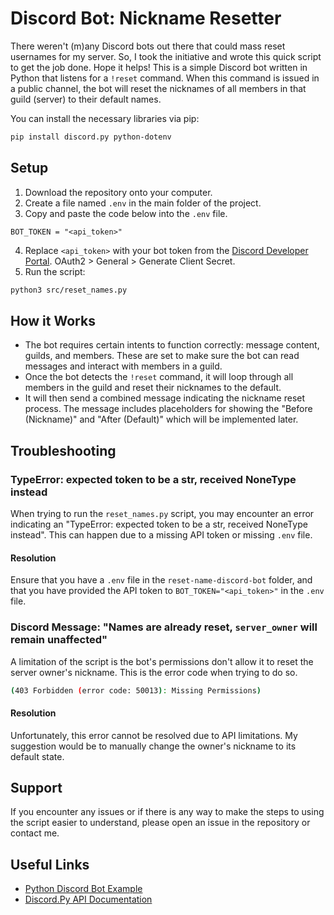 # Discord Bot: Nickname Resetter
There weren't (m)any Discord bots out there that could mass reset usernames for my server. So, I took the initiative and wrote this quick script to get the job done. Hope it helps! This is a simple Discord bot written in Python that listens for a `!reset` command. When this command is issued in a public channel, the bot will reset the nicknames of all members in that guild (server) to their default names. 

You can install the necessary libraries via pip:
```bash
pip install discord.py python-dotenv
```

## Setup
1. Download the repository onto your computer.
2. Create a file named `.env` in the main folder of the project.
3. Copy and paste the code below into the `.env` file.
```
BOT_TOKEN = "<api_token>"
```
4. Replace `<api_token>` with your bot token from the [Discord Developer Portal](https://discord.com/developers/applications). OAuth2 > General > Generate Client Secret.
5. Run the script:
```bash
python3 src/reset_names.py
```

## How it Works
- The bot requires certain intents to function correctly: message content, guilds, and members. These are set to make sure the bot can read messages and interact with members in a guild.
- Once the bot detects the `!reset` command, it will loop through all members in the guild and reset their nicknames to the default. 
- It will then send a combined message indicating the nickname reset process. The message includes placeholders for showing the "Before (Nickname)" and "After (Default)" which will be implemented later.

## Troubleshooting
### TypeError: expected token to be a str, received NoneType instead
When trying to run the `reset_names.py` script, you may encounter an error indicating an "TypeError: expected token to be a str, received NoneType instead". This can happen due to a missing API token or missing `.env` file.
#### Resolution
Ensure that you have a `.env` file in the `reset-name-discord-bot` folder, and that you have provided the API token to `BOT_TOKEN="<api_token>"` in the `.env` file.

### Discord Message: "Names are already reset, `server_owner` will remain unaffected"
A limitation of the script is the bot's permissions don't allow it to reset the server owner's nickname. This is the error code when trying to do so.
```bash
(403 Forbidden (error code: 50013): Missing Permissions)
```
#### Resolution
Unfortunately, this error cannot be resolved due to API limitations. My suggestion would be to manually change the owner's nickname to its default state.


## Support
If you encounter any issues or if there is any way to make the steps to using the script easier to understand, please open an issue in the repository or contact me.

## Useful Links
- [Python Discord Bot Example](https://realpython.com/how-to-make-a-discord-bot-python/)
- [Discord.Py API Documentation](https://discordpy.readthedocs.io/en/stable/api.html)

